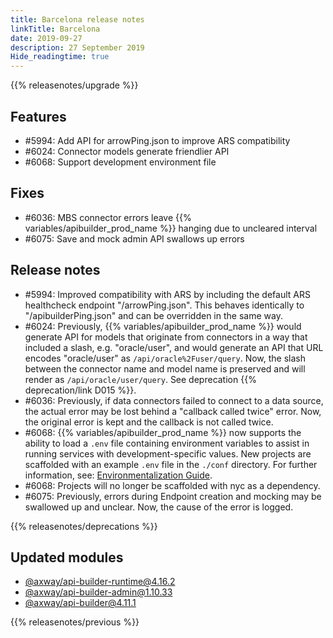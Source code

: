```yaml
---
title: Barcelona release notes
linkTitle: Barcelona
date: 2019-09-27
description: 27 September 2019
Hide_readingtime: true
---
```


{{% releasenotes/upgrade %}}

## Features

* #5994: Add API for arrowPing.json to improve ARS compatibility
* #6024: Connector models generate friendlier API
* #6068: Support development environment file

## Fixes

* #6036: MBS connector errors leave {{% variables/apibuilder_prod_name %}} hanging due to uncleared interval
* #6075: Save and mock admin API swallows up errors

## Release notes

* #5994: Improved compatibility with ARS by including the default ARS healthcheck endpoint "/arrowPing.json". This behaves identically to "/apibuilderPing.json" and can be overridden in the same way.
* #6024: Previously, {{% variables/apibuilder_prod_name %}} would generate API for models that originate from connectors in a way that included a slash, e.g. "oracle/user", and would generate an API that URL encodes "oracle/user" as `/api/oracle%2Fuser/query`. Now, the slash between the connector name and model name is preserved and will render as `/api/oracle/user/query`. See deprecation {{% deprecation/link D015 %}}.
* #6036: Previously, if data connectors failed to connect to a data source, the actual error may be lost behind a "callback called twice" error. Now, the original error is kept and the callback is not called twice.
* #6068: {{% variables/apibuilder_prod_name %}} now supports the ability to load a `.env` file containing environment variables to assist in running services with development-specific values. New projects are scaffolded with an example `.env` file in the `./conf` directory. For further information, see: [Environmentalization Guide](/docs/security_guide#environmentalization).
* #6068: Projects will no longer be scaffolded with nyc as a dependency.
* #6075: Previously, errors during Endpoint creation and mocking may be swallowed up and unclear. Now, the cause of the error is logged.

{{% releasenotes/deprecations %}}

## Updated modules

* [@axway/api-builder-runtime@4.16.2](https://www.npmjs.com/package/@axway/api-builder-runtime/v/4.16.2)
* [@axway/api-builder-admin@1.10.33](https://www.npmjs.com/package/@axway/api-builder-admin/v/1.10.33)
* [@axway/api-builder@4.11.1](https://www.npmjs.com/package/@axway/api-builder/v/4.11.1)

{{% releasenotes/previous %}}

